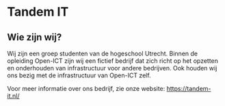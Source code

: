 <!-- TANDEM IT PROFILE -->

# Tandem IT

## Wie zijn wij?

Wij zijn een groep studenten van de hogeschool Utrecht.
Binnen de opleiding Open-ICT zijn wij een fictief bedrijf dat zich richt op het opzetten en onderhouden van infrastructuur voor andere bedrijven.
Ook houden wij ons bezig met de infrastructuur van Open-ICT zelf.

Voor meer informatie over ons bedrijf, zie onze website: https://tandem-it.nl/


